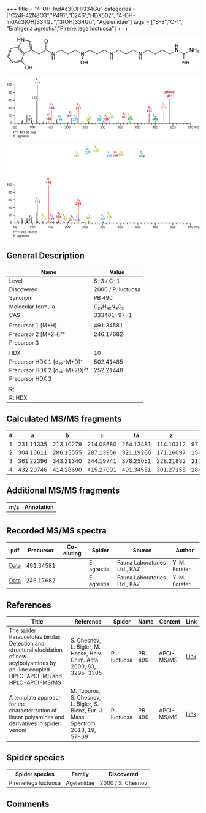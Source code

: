 +++
title = "4-OH-IndAc3(OH)334Gu"
categories = ["C24H42N8O3","P491","D246","HDX502",
"4-OH-IndAc3(OH)334Gu","3(OH)334Gu",
"Agelenidae"]
tags = ["S-3","C-1",
"Eratigena agrestis","Pireneitega luctuosa"]
+++

![](/img/4-OH-IndAc3(OH)334Gu.png)

![](/img_MSMS/491_4-OH-IndAc3(OH)334Gu_Ea.png?classes=border)

![](/img_MSMS/491_4-OH-IndAc3(OH)334Gu_Ea_2.png?classes=border)

## General Description

| Name                         | Value              |
|------------------------------|--------------------|
| Level                        | S-3 / C-1          |
| Discovered                   | 2000 / P. luctuosa |
| Synonym                      | PB 490             |
| Molecular formula            | C₂₄H₄₂N₈O₃         |
| CAS                          | 333401-97-1        |
|                              |                    |
| Precursor 1 [M+H]⁺           | 491.34581          |
| Precursor 2 [M+2H]²⁺         | 246.17682          |
| Precursor 3                  |                    |
|                              |                    |
| HDX                          | 10                 |
| Precursor HDX 1 [d₁₀-M+D]⁺   | 502.41485          |
| Precursor HDX 2 [d₁₀-M+2D]²⁺ | 252.21448          |
| Precursor HDX 3              |                    |
|                              |                    |
| Rt                           |                    |
| Rt HDX                       |                    |

## Calculated MS/MS fragments

| # | a         | b         | c         | ta        | z         | y         | tz        |
|---|-----------|-----------|-----------|-----------|-----------|-----------|-----------|
| 1 | 231.11335 | 213.10279 | 214.08680 | 264.13481 | 114.10312 | 97.07657  | 131.12967 |
| 2 | 304.16611 | 286.15555 | 287.13956 | 321.19266 | 171.16097 | 154.13442 | 188.18752 |
| 3 | 361.22396 | 343.21340 | 344.19741 | 378.25051 | 228.21882 | 211.19227 | 261.24028 |
| 4 | 432.29746 | 414.28690 | 415.27091 | 491.34581 | 301.27158 | 284.24503 | 318.29813 |

## Additional MS/MS fragments

| m/z | Annotation |
|-----|------------|
|     |            |

## Recorded MS/MS spectra

| pdf | Precursor | Co-eluting | Spider | Source | Author |
|-----|-----------|------------|--------|--------|--------|
| [Data](/pdf/E-agrestis/491_4-OH-IndAc3(OH)334Gu_Ea.pdf) | 491.34581 |            | E. agrestis | Fauna Laboratories Ltd., KAZ | Y. M. Forster |
| [Data](/pdf/E-agrestis/491_4-OH-IndAc3(OH)334Gu_Ea_2.pdf) | 246.17682 |            | E. agrestis | Fauna Laboratories Ltd., KAZ | Y. M. Forster |

## References

| Title                                                                                                                                           | Reference                                                                           | Spider      | Name   | Content    | Link                                                                                                                           |
|-------------------------------------------------------------------------------------------------------------------------------------------------|-------------------------------------------------------------------------------------|-------------|--------|------------|--------------------------------------------------------------------------------------------------------------------------------|
| The spider Paracoelotes birulai: Detection and structural elucidation of new acylpolyamines by on-line coupled HPLC-APCI-MS and HPLC-APCI-MS/MS | S. Chesnov, L. Bigler, M. Hesse, Helv. Chim. Acta 2000, 83, 3295-3305               | P. luctuosa | PB 490 | APCI-MS/MS | [Link](https://onlinelibrary.wiley.com/doi/abs/10.1002/1522-2675%2820001220%2983%3A12%3C3295%3A%3AAID-HLCA3295%3E3.0.CO%3B2-1) |
| A template approach for the characterization of linear polyamines and derivatives in spider venom                                               | M. Tzouros, S. Chesnov, L. Bigler, S. Bienz, Eur. J. Mass Spectrom. 2013, 19, 57-69 | P. luctuosa | PB 490 | APCI-MS/MS | [Link](https://journals.sagepub.com/doi/10.1255/ejms.1213)                                                                     |

## Spider species

| Spider species       | Family     | Discovered        |
|----------------------|------------|-------------------|
| Pireneitega luctuosa | Agelenidae | 2000 / S. Chesnov |

## Comments
